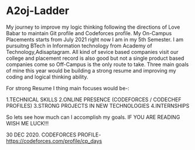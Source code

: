# A2oj-Ladder
My journey to improve my logic thinking following the directions of Love Babar to maintain Git profile and Codeforces profile. 
My On-Campus Placements starts from July 2021 right now I am in my 5th Semester. I am pursuitng BTech in Information technology from Academy of Technology,Adisaptagram. 
All kind of sevice based companies visit our college and placement record is also good but not a single product based companies come so Off-Campus is the only route to take. 
Three main goals of mine this year would be building a strong resume and improving my coding and logical thinking ability. 

For strong Resume I thing main focuses would be-: 

1.TECHNICAL SKILLS   2.ONLINE PRESENCE (CODEFORCES / CODECHEF PROFILES)  3.STRONG PROJECTS IN NEW TECHNOLOGIES  4.INTERNSHIPS 

So lets see how much can I accomplish my goals. 
IF YOU ARE READING WISH ME LUCK!!! 
 
30 DEC 2020. 
CODEFORCES PROFILE- https://codeforces.com/profile/cp_days
